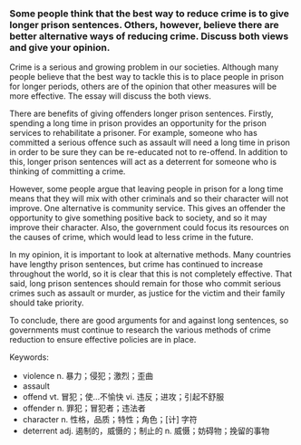 ### Some people think that the best way to reduce crime is to give longer prison sentences. Others, however, believe there are better alternative ways of reducing crime. Discuss both views and give your opinion.

Crime is a serious and growing problem in our societies. Although many people believe that the best way to tackle this is to place people in prison for longer periods, others are of the opinion that other measures will be more effective. The essay will discuss the both views.

There are benefits of giving offenders longer prison sentences. Firstly, spending a long time in prison provides an opportunity for the prison services to rehabilitate a prisoner. For example, someone who has committed a serious offence such as assault will need a long time in prison in order to be sure they can be re-educated not to re-offend. In addition to this, longer prison sentences will act as a deterrent for someone who is thinking of committing a crime.

However, some people argue that leaving people in prison for a long time means that they will mix with other criminals and so their character will not improve. One alternative is community service. This gives an offender the opportunity to give something positive back to society, and so it may improve their character. Also, the government could focus its resources on the causes of crime, which would lead to less crime in the future.

In my opinion, it is important to look at alternative methods. Many countries have lengthy prison sentences, but crime has continued to increase throughout the world, so it is clear that this is not completely effective. That said, long prison sentences should remain for those who commit serious crimes such as assault or murder, as justice for the victim and their family should take priority.

To conclude, there are good arguments for and against long sentences, so governments must continue to research the various methods of crime reduction to ensure effective policies are in place.

Keywords:
- violence n. 暴力；侵犯；激烈；歪曲
- assault
- offend  vt. 冒犯；使…不愉快 vi. 违反；进攻；引起不舒服
- offender n. 罪犯；冒犯者；违法者
- character n. 性格，品质；特性；角色；[计] 字符
- deterrent adj. 遏制的，威慑的；制止的 n. 威慑；妨碍物；挽留的事物

